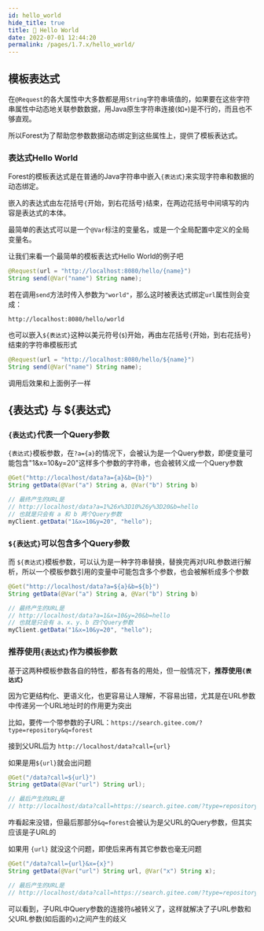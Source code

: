 ```yaml
---
id: hello_world
hide_title: true
title: 🍬 Hello World
date: 2022-07-01 12:44:20
permalink: /pages/1.7.x/hello_world/
---
```


## 模板表达式

在`@Request`的各大属性中大多数都是用`String`字符串填值的，如果要在这些字符串属性中动态地关联参数数据，用Java原生字符串连接(如`+`)是不行的，而且也不够直观。

所以Forest为了帮助您参数数据动态绑定到这些属性上，提供了模板表达式。

### 表达式Hello World

Forest的模板表达式是在普通的Java字符串中嵌入`{表达式}`来实现字符串和数据的动态绑定。

嵌入的表达式由左花括号`{`开始，到右花括号`}`结束，在两边花括号中间填写的内容是表达式的本体。

最简单的表达式可以是一个`@Var`标注的变量名，或是一个全局配置中定义的全局变量名。

让我们来看一个最简单的模板表达式Hello World的例子吧

```java
@Request(url = "http://localhost:8080/hello/{name}")
String send(@Var("name") String name);
```

若在调用`send`方法时传入参数为`"world"`，那么这时被表达式绑定`url`属性则会变成：

    http://localhost:8080/hello/world

也可以嵌入`${表达式}`这种以美元符号(`$`)开始，再由左花括号`{`开始，到右花括号`}`结束的字符串模板形式

```java
@Request(url = "http://localhost:8080/hello/${name}")
String send(@Var("name") String name);
```

调用后效果和上面例子一样

## {表达式} 与 ${表达式}

### `{表达式}`代表一个Query参数

`{表达式}`模板参数，在`?a={a}`的情况下，会被认为是一个Query参数，即便变量可能包含"1&x=10&y=20"这样多个参数的字符串，也会被转义成一个Query参数

```java
@Get("http://localhost/data?a={a}&b={b}")
String getData(@Var("a") String a, @Var("b") String b)
```

```java
// 最终产生的URL是
// http://localhost/data?a=1%26x%3D10%26y%3D20&b=hello
// 也就是只会有 a 和 b 两个Query参数
myClient.getData("1&x=10&y=20", "hello");
```

### `${表达式}`可以包含多个Query参数

而 `${表达式}`模板参数，可以认为是一种字符串替换，替换完再对URL参数进行解析，所以一个模板参数引用的变量中可能包含多个参数，也会被解析成多个参数

```java
@Get("http://localhost/data?a=${a}&b=${b}")
String getData(@Var("a") String a, @Var("b") String b)
```

```java
// 最终产生的URL是
// http://localhost/data?a=1&x=10&y=20&b=hello
// 也就是只会有 a、x、y、b 四个Query参数
myClient.getData("1&x=10&y=20", "hello");
```

### 推荐使用`{表达式}`作为模板参数

基于这两种模板参数各自的特性，都各有各的用处，但一般情况下，<b>推荐使用`{表达式}`</b>

因为它更结构化、更语义化，也更容易让人理解，不容易出错，尤其是在URL参数中传递另一个URL地址时的作用更为突出

比如，要传一个带参数的子URL：`https://search.gitee.com/?type=repository&q=forest`

接到父URL后为 `http://localhost/data?call={url}`

如果是用`${url}`就会出问题

```java
@Get("/data?call=${url}")
String getData(@Var("url") String url);

// 最后产生的URL是
// http://localhost/data?call=https://search.gitee.com/?type=repository&q=forest
```
咋看起来没错，但最后那部分`&q=forest`会被认为是父URL的Query参数，但其实应该是子URL的

如果用 `{url}` 就没这个问题，即使后来再有其它参数也毫无问题

```java
@Get("/data?call={url}&x={x}")
String getData(@Var("url") String url, @Var("x") String x);

// 最后产生的URL是
// http://localhost/data?call=https://search.gitee.com/?type=repository%26q=forest&x=xxx
```

可以看到，子URL中Query参数的连接符`&`被转义了，这样就解决了子URL参数和父URL参数(如后面的`x`)之间产生的歧义

